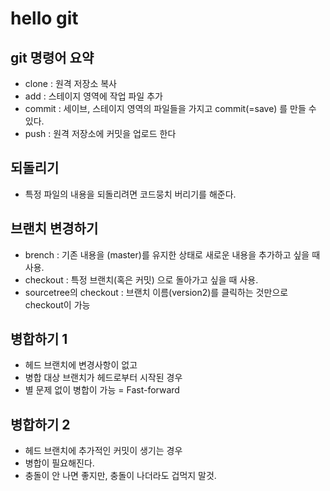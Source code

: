 # hello git

## git 명령어 요약
- clone : 원격 저장소 복사 
- add : 스테이지 영역에 작업 파일 추가
- commit : 세이브, 스테이지 영역의 파일들을 가지고 commit(=save) 를 만들 수 있다.
- push : 원격 저장소에 커밋을 업로드 한다

## 되돌리기
- 특정 파일의 내용을 되돌리려면 코드뭉치 버리기를 해준다.

## 브랜치 변경하기
- brench : 기존 내용을 (master)를 유지한 상태로 새로운 내용을 추가하고 싶을 때 사용.
- checkout : 특정 브랜치(혹은 커밋) 으로 돌아가고 싶을 때 사용.
- sourcetree의 checkout : 브랜치 이름(version2)를 클릭하는 것만으로 checkout이 가능

## 병합하기 1
- 헤드 브랜치에 변경사항이 없고
- 병합 대상 브랜치가 헤드로부터 시작된 경우
- 별 문제 없이 병합이 가능 = Fast-forward

## 병합하기 2
- 헤드 브랜치에 추가적인 커밋이 생기는 경우
- 병합이 필요해진다.
- 충돌이 안 나면 좋지만, 충돌이 나더라도 겁먹지 말것.